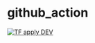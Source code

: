 # github_action

[![TF apply DEV](https://github.com/sivin79/github_action_test/actions/workflows/tf-dev-apply.yml/badge.svg)](https://github.com/sivin79/github_action_test/actions/workflows/tf-dev-apply.yml)
